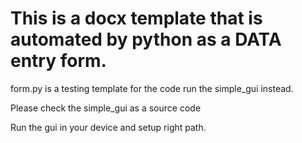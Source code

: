 # This is a docx template that is automated by python as a DATA entry form.

form.py is a testing template for the code run the simple_gui instead.

Please check the simple_gui as a source code

Run the gui in your device and setup right path.

